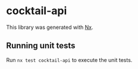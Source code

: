 # cocktail-api

This library was generated with [Nx](https://nx.dev).

## Running unit tests

Run `nx test cocktail-api` to execute the unit tests.
